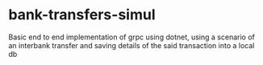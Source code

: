 # bank-transfers-simul

Basic end to end implementation of grpc using dotnet, using a scenario of an interbank transfer and saving details of the said transaction into a local db
